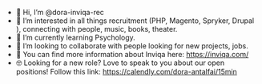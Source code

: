 - 👋 Hi, I’m @dora-inviqa-rec
- 👀 I’m interested in all things recruitment (PHP, Magento, Spryker, Drupal ), connecting with people, music, books, theater.
- 🌱 I’m currently learning Psychology.
- 💞️ I’m looking to collaborate with people looking for new projects, jobs.
- :rocket: You can find more information about Inviqa here: https://inviqa.com/
- :nerd_face: Looking for a new role? Love to speak to you about our open positions! Follow this link: https://calendly.com/dora-antalfai/15min



<!---
dora-inviqa-rec/dora-inviqa-rec is a ✨ special ✨ repository because its `README.md` (this file) appears on your GitHub profile.
You can click the Preview link to take a look at your changes.
--->
